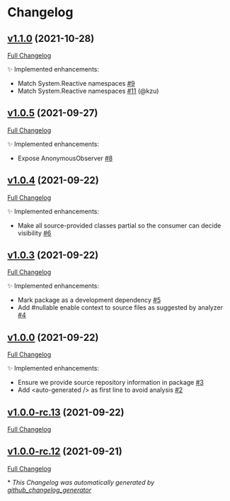 # Changelog

## [v1.1.0](https://github.com/devlooped/RxFree/tree/v1.1.0) (2021-10-28)

[Full Changelog](https://github.com/devlooped/RxFree/compare/v1.0.5...v1.1.0)

:sparkles: Implemented enhancements:

- Match System.Reactive namespaces [\#9](https://github.com/devlooped/RxFree/issues/9)
- Match System.Reactive namespaces [\#11](https://github.com/devlooped/RxFree/pull/11) (@kzu)

## [v1.0.5](https://github.com/devlooped/RxFree/tree/v1.0.5) (2021-09-27)

[Full Changelog](https://github.com/devlooped/RxFree/compare/v1.0.4...v1.0.5)

:sparkles: Implemented enhancements:

- Expose AnonymousObserver [\#8](https://github.com/devlooped/RxFree/issues/8)

## [v1.0.4](https://github.com/devlooped/RxFree/tree/v1.0.4) (2021-09-22)

[Full Changelog](https://github.com/devlooped/RxFree/compare/v1.0.3...v1.0.4)

:sparkles: Implemented enhancements:

- Make all source-provided classes partial so the consumer can decide visibility [\#6](https://github.com/devlooped/RxFree/issues/6)

## [v1.0.3](https://github.com/devlooped/RxFree/tree/v1.0.3) (2021-09-22)

[Full Changelog](https://github.com/devlooped/RxFree/compare/v1.0.0...v1.0.3)

:sparkles: Implemented enhancements:

- Mark package as a development dependency [\#5](https://github.com/devlooped/RxFree/issues/5)
- Add \#nullable enable context to source files as suggested by analyzer [\#4](https://github.com/devlooped/RxFree/issues/4)

## [v1.0.0](https://github.com/devlooped/RxFree/tree/v1.0.0) (2021-09-22)

[Full Changelog](https://github.com/devlooped/RxFree/compare/v1.0.0-rc.13...v1.0.0)

:sparkles: Implemented enhancements:

- Ensure we provide source repository information in package [\#3](https://github.com/devlooped/RxFree/issues/3)
- Add \<auto-generated /\> as first line to avoid analysis [\#2](https://github.com/devlooped/RxFree/issues/2)

## [v1.0.0-rc.13](https://github.com/devlooped/RxFree/tree/v1.0.0-rc.13) (2021-09-22)

[Full Changelog](https://github.com/devlooped/RxFree/compare/v1.0.0-rc.12...v1.0.0-rc.13)

## [v1.0.0-rc.12](https://github.com/devlooped/RxFree/tree/v1.0.0-rc.12) (2021-09-21)

[Full Changelog](https://github.com/devlooped/RxFree/compare/0317ddb89fe039443e3e819611159ad2c39357d0...v1.0.0-rc.12)



\* *This Changelog was automatically generated by [github_changelog_generator](https://github.com/github-changelog-generator/github-changelog-generator)*
